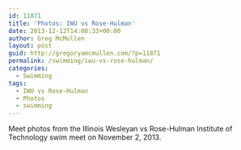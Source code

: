 ```yaml
---
id: 11871
title: 'Photos: IWU vs Rose-Hulman'
date: 2013-12-12T14:00:33+00:00
author: Greg McMullen
layout: post
guid: http://gregoryamcmullen.com/?p=11871
permalink: /swimming/iwu-vs-rose-hulman/
categories:
  - Swimming
tags:
  - IWU vs Rose-Hulman
  - Photos
  - swimming
---
```

Meet photos from the Illinois Wesleyan vs Rose-Hulman Institute of Technology swim meet on November 2, 2013.